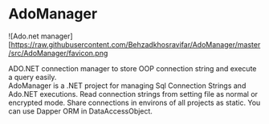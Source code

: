 # AdoManager
![Ado.net manager][https://raw.githubusercontent.com/Behzadkhosravifar/AdoManager/master/src/AdoManager/favicon.png

ADO.NET connection manager to store OOP connection string and execute a query easily. <br/>
AdoManager is a .NET project for managing Sql Connection Strings and Ado.NET executions. 
Read connection strings from setting file as normal or encrypted mode. 
Share connections in environs of all projects as static.
You can use Dapper ORM in DataAccessObject.